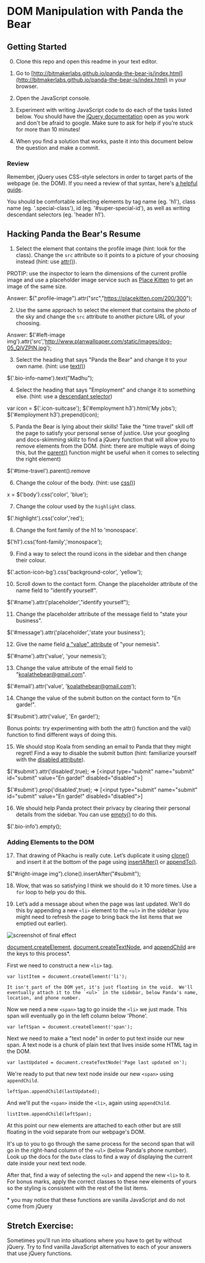 # DOM Manipulation with Panda the Bear
## Getting Started
0. Clone this repo and open this readme in your text editor.

1. Go to [http://bitmakerlabs.github.io/panda-the-bear-js/index.html](http://bitmakerlabs.github.io/panda-the-bear-js/index.html) in your browser.

2. Open the JavaScript console.

3. Experiment with writing JavaScript code to do each of the tasks listed below.  You should have the [jQuery documentation](http://jquery.com/) open as you work and don't be afraid to google.  Make sure to ask for help if you’re stuck for more than 10 minutes!  

4. When you find a solution that works, paste it into this document below the question and make a commit.


### Review
Remember, jQuery uses CSS-style selectors in order to target parts of the webpage (ie. the DOM).  If you need a review of that syntax, here's [a helpful guide](https://developer.mozilla.org/en/docs/Web/Guide/CSS/Getting_started/Selectors).

You should be comfortable selecting elements by tag name (eg. 'h1'), class name (eg. '.special-class'), id (eg. '#super-special-id'), as well as writing descendant selectors (eg. 'header h1').

## Hacking Panda the Bear's Resume

1. Select the element that contains the profile image (hint: look for the class).  Change the `src` attribute so it points to a picture of your choosing instead (hint: use [attr()](http://api.jquery.com/attr/)).

  PROTIP: use the inspector to learn the dimensions of the current profile image and use a placeholder image service such as [Place Kitten](https://placekitten.com/) to get an image of the same size.

 Answer:  $(".profile-image").attr("src","https://placekitten.com/200/300");

2. Use the same approach to select the element that contains the photo of the sky and change the `src` attribute to another picture URL of your choosing.

  Answer: $('#left-image img').attr('src','http://www.planwallpaper.com/static/images/dog-05_QiVZPIN.jpg');


3. Select the heading that says "Panda the Bear" and change it to your own name. (hint: use [text()](http://api.jquery.com/text/))

$('.bio-info-name').text("Madhu");

4. Select the heading that says "Employment" and change it to something else. (hint: use a [descendant selector](https://developer.mozilla.org/en-US/docs/Web/CSS/Descendant_selectors))


var icon = $('.icon-suitcase');
$('#employment h3').html('My jobs');
$('#employment h3').prepend(icon);

5. Panda the Bear is lying about their skills!  Take the "time travel" skill off the page to satisfy your personal sense of justice.  Use your googling and docs-skimming skillz to find a jQuery function that will allow you to remove elements from the DOM.  (hint: there are multiple ways of doing this, but the [parent()](http://api.jquery.com/parent/) function might be useful when it comes to selecting the right element)


$('#time-travel').parent().remove


6. Change the colour of the body. (hint: use [css()](http://api.jquery.com/css/))

  x = $('body').css('color', 'blue');

7. Change the colour used by the `highlight` class.

 $('.highlight').css('color','red');

8. Change the font family of the h1 to 'monospace'.

$('h1').css('font-family','monospace');

9. Find a way to select the round icons in the sidebar and then change their colour.

$('.action-icon-bg').css('background-color', 'yellow');

10. Scroll down to the contact form.  Change the placeholder attribute of the name field to "identify yourself".

$('#name').attr('placeholder',"identify yourself");

11. Change the placeholder attribute of the message field to "state your business".

$('#message').attr('placeholder','state your business');


12. Give the name field [a "value" attribute](http://www.w3schools.com/tags/att_input_value.asp) of "your nemesis".

$('#name').attr('value', 'your nemesis');

13. Change the value attribute of the email field to "koalathebear@gmail.com".

 $('#email').attr('value', 'koalathebear@gmail.com');

14. Change the value of the submit button on the contact form to "En garde!".


$('#submit').attr('value', 'En garde!');

  Bonus points: try experimenting with both the attr() function and the val() function to find different ways of doing this.

15. We should stop Koala from sending an email to Panda that they might regret!  Find a way to disable the submit button (hint: familiarize yourself with the [disabled attribute](http://www.w3schools.com/tags/att_input_disabled.asp)).

$('#submit').attr('disabled',true);
=>
[<input type=​"submit" name=​"submit" id=​"submit" value=​"En garde!" disabled=​"disabled">​]

$('#submit').prop('disabled',true);
=> [<input type=​"submit" name=​"submit" id=​"submit" value=​"En garde!" disabled=​"disabled">​]


16. We should help Panda protect their privacy by clearing their personal details from the sidebar.  You can use [empty()](https://api.jquery.com/empty/) to do this.

$('.bio-info').empty();

### Adding Elements to the DOM

17. That drawing of Pikachu is really cute.  Let’s duplicate it using [clone()](https://api.jquery.com/clone/) and insert it at the bottom of the page using [insertAfter()](http://api.jquery.com/insertafter/) or [appendTo()](http://api.jquery.com/appendto/).

$("#right-image img").clone().insertAfter("#submit");

18. Wow, that was so satisfying I think we should do it 10 more times.  Use a `for` loop to help you do this.

19. Let’s add a message about when the page was last updated.  We'll do this by appending a new `<li>` element to the `<ul>` in the sidebar (you might need to refresh the page to bring back the list items that we emptied out earlier).  

  ![screenshot of final effect](panda-last-updated.png)

  [document.createElement](https://developer.mozilla.org/en-US/docs/Web/API/Document/createElement), [document.createTextNode](https://developer.mozilla.org/en-US/docs/Web/API/Document/createTextNode), and [appendChild](https://developer.mozilla.org/en-US/docs/Web/API/Node/appendChild) are the keys to this process\*.

  First we need to construct a new `<li>` tag.

  `var listItem = document.createElement('li');`

    It isn't part of the DOM yet, it's just floating in the void.  We'll eventually attach it to the `<ul>` in the sidebar, below Panda's name, location, and phone number.

   Now we need a new `<span>` tag to go inside the `<li>` we just made.  This span will eventually go in the left column below 'Phone'.

  `var leftSpan = document.createElement('span');`

  Next we need to make a "text node" in order to put text inside our new span.  A text node is a chunk of plain text that lives inside some HTML tag in the DOM.

  `var lastUpdated = document.createTextNode('Page last updated on');`

  We're ready to put that new text node inside our new `<span>` using `appendChild`.

  `leftSpan.appendChild(lastUpdated);`

  And we'll put the `<span>` inside the `<li>`, again using `appendChild`.

  `listItem.appendChild(leftSpan);`

  At this point our new elements are attached to each other but are still floating in the void separate from our webpage's DOM.

  It's up to you to go through the same process for the second span that will go in the right-hand column of the `<ul>` (below Panda's phone number).  Look up the docs for the `Date` class to find a way of displaying the current date inside your next text node.

  After that, find a way of selecting the `<ul>` and append the new `<li>` to it.  For bonus marks, apply the correct classes to these new elements of yours so the styling is consistent with the rest of the list items.


\* you may notice that these functions are vanilla JavaScript and do not come from jQuery


## Stretch Exercise:
Sometimes you'll run into situations where you have to get by without jQuery.  Try to find vanilla JavaScript alternatives to each of your answers that use jQuery functions.
